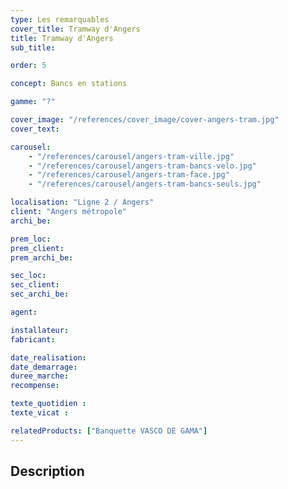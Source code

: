 ```yaml
---
type: Les remarquables
cover_title: Tramway d'Angers
title: Tramway d'Angers
sub_title:

order: 5

concept: Bancs en stations

gamme: "?"

cover_image: "/references/cover_image/cover-angers-tram.jpg"
cover_text:

carousel:
    - "/references/carousel/angers-tram-ville.jpg"
    - "/references/carousel/angers-tram-bancs-velo.jpg"
    - "/references/carousel/angers-tram-face.jpg"
    - "/references/carousel/angers-tram-bancs-seuls.jpg"

localisation: "Ligne 2 / Angers"
client: "Angers métropole"
archi_be:

prem_loc:
prem_client:
prem_archi_be:

sec_loc:
sec_client:
sec_archi_be:

agent:

installateur:
fabricant:

date_realisation:
date_demarrage:
duree_marche:
recompense:

texte_quotidien :
texte_vicat :

relatedProducts: ["Banquette VASCO DE GAMA"]
---
```


## Description
